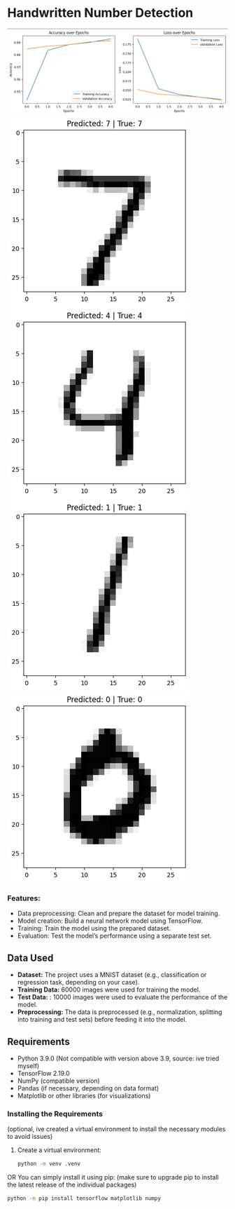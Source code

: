 # Handwritten Number Detection
![alt image](https://github.com/Aneerudh17/Handwritten_Number_Detection/blob/main/Test_Accuracy.png)
![alt image](https://github.com/Aneerudh17/Handwritten_Number_Detection/blob/main/prediction1.png)
![alt image](https://github.com/Aneerudh17/Handwritten_Number_Detection/blob/main/Prediction2.png)
![alt image](https://github.com/Aneerudh17/Handwritten_Number_Detection/blob/main/prediction3.png)
![alt image](https://github.com/Aneerudh17/Handwritten_Number_Detection/blob/main/prediction4.png)
### Features:
- Data preprocessing: Clean and prepare the dataset for model training.
- Model creation: Build a neural network model using TensorFlow.
- Training: Train the model using the prepared dataset.
- Evaluation: Test the model’s performance using a separate test set.

## Data Used

- **Dataset:** The project uses a MNIST dataset (e.g., classification or regression task, depending on your case).
- **Training Data:** 60000 images were used for training the model.
- **Test Data:** : 10000 images were used to evaluate the performance of the model.
- **Preprocessing:** The data is preprocessed (e.g., normalization, splitting into training and test sets) before feeding it into the model.

## Requirements

- Python 3.9.0 (Not compatible with version above 3.9, source: ive tried myself)
- TensorFlow 2.19.0
- NumPy (compatible version)
- Pandas (if necessary, depending on data format)
- Matplotlib or other libraries (for visualizations)

### Installing the Requirements
(optional, ive created a virtual environment to install the necessary modules to avoid issues)
1. Create a virtual environment:
   ```bash
   python -m venv .venv
OR
You can simply install it using pip: (make sure to upgrade pip to install the latest release of the individual packages)
  ```bash
python -m pip install tensorflow matplotlib numpy
